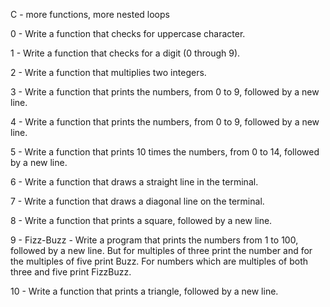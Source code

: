 C - more functions, more nested loops



0 - Write a function that checks for uppercase character.



1 - Write a function that checks for a digit (0 through 9).



2 - Write a function that multiplies two integers.



3 - Write a function that prints the numbers, from 0 to 9, followed by a new line.



4 - Write a function that prints the numbers, from 0 to 9, followed by a new line.



5 - Write a function that prints 10 times the numbers, from 0 to 14, followed by a new line.



6 - Write a function that draws a straight line in the terminal.



7 - Write a function that draws a diagonal line on the terminal.



8 - Write a function that prints a square, followed by a new line.



9 - Fizz-Buzz - Write a program that prints the numbers from 1 to 100, followed by a new line. But for multiples of three print the number and for the multiples of five print Buzz. For numbers which are multiples of both three and five print FizzBuzz.



10 - Write a function that prints a triangle, followed by a new line.
